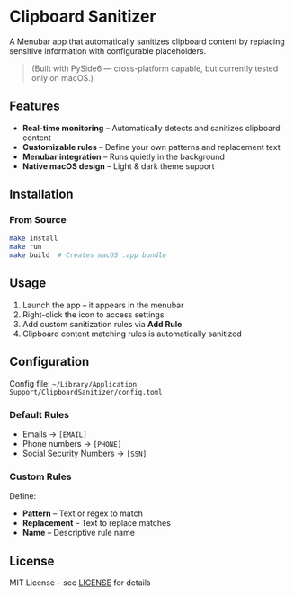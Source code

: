 # Clipboard Sanitizer

A Menubar app that automatically sanitizes clipboard content by replacing sensitive information with configurable placeholders.
> (Built with PySide6 — cross-platform capable, but currently tested only on macOS.)

## Features

* **Real-time monitoring** – Automatically detects and sanitizes clipboard content
* **Customizable rules** – Define your own patterns and replacement text
* **Menubar integration** – Runs quietly in the background
* **Native macOS design** – Light & dark theme support

## Installation

### From Source

```bash
make install
make run
make build  # Creates macOS .app bundle
```

## Usage

1. Launch the app – it appears in the menubar
2. Right-click the icon to access settings
3. Add custom sanitization rules via **Add Rule**
4. Clipboard content matching rules is automatically sanitized

## Configuration

Config file:
`~/Library/Application Support/ClipboardSanitizer/config.toml`

### Default Rules

* Emails → `[EMAIL]`
* Phone numbers → `[PHONE]`
* Social Security Numbers → `[SSN]`

### Custom Rules

Define:

* **Pattern** – Text or regex to match
* **Replacement** – Text to replace matches
* **Name** – Descriptive rule name

## License

MIT License – see [LICENSE](LICENSE) for details
